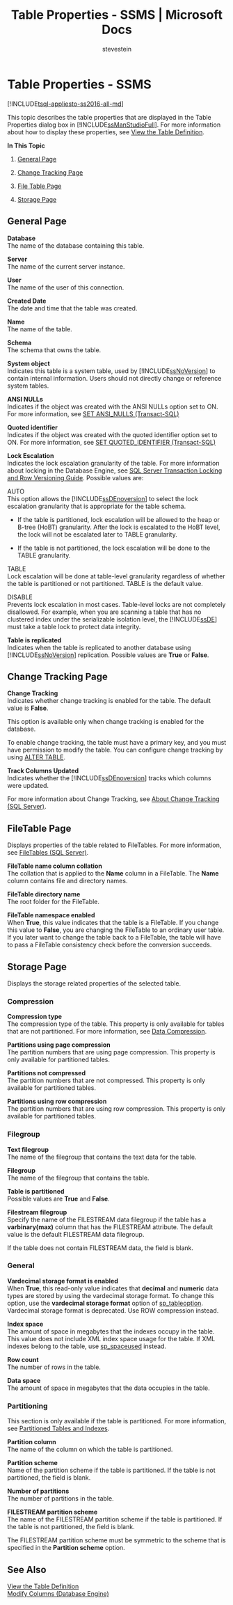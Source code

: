 ﻿---
title: "Table Properties - SSMS | Microsoft Docs"
ms.custom: ""
ms.date: "03/14/2017"
ms.prod: "sql-non-specified"
ms.prod_service: "database-engine, sql-database, sql-data-warehouse, pdw"
ms.service: ""
ms.component: "tables"
ms.reviewer: ""
ms.suite: "sql"
ms.technology: 
  - "dbe-tables"
ms.tgt_pltfrm: ""
ms.topic: "article"
f1_keywords: 
  - "sql13.swb.tableproperties.storage.f1"
  - "sql13.swb.tableproperties.changetracking.f1"
  - "sql13.swb.tableproperties.general.f1"
  - "sql12.SWB.SELECTCOLUMNS.F1"
  - "sql13.swb.tableproperties.filetable.f1"
ms.assetid: ad8a2fd4-f092-4c0f-be85-54ce8b9d725a
caps.latest.revision: 43
author: "stevestein"
ms.author: "sstein"
manager: "craigg"
ms.workload: "Inactive"
monikerRange: ">= aps-pdw-2016 || = azuresqldb-current || = azure-sqldw-latest || >= sql-server-2016 || = sqlallproducts-allversions"
---
# Table Properties - SSMS
[!INCLUDE[tsql-appliesto-ss2016-all-md](../../includes/tsql-appliesto-ss2016-all-md.md)]

  This topic describes the table properties that are displayed in the Table Properties dialog box in [!INCLUDE[ssManStudioFull](../../includes/ssmanstudiofull-md.md)]. For more information about how to display these properties, see [View the Table Definition](../../relational-databases/tables/view-the-table-definition.md).  
  
 **In This Topic**  
  
1.  [General Page](#GeneralPage)  
  
2.  [Change Tracking Page](#ChangeTracking)  
  
3.  [File Table Page](#FileTable)  
  
4.  [Storage Page](#Storage)  
  
##  <a name="GeneralPage"></a> General Page  
 **Database**  
 The name of the database containing this table.  
  
 **Server**  
 The name of the current server instance.  
  
 **User**  
 The name of the user of this connection.  
  
 **Created Date**  
 The date and time that the table was created.  
  
 **Name**  
 The name of the table.  
  
 **Schema**  
 The schema that owns the table.  
  
 **System object**  
 Indicates this table is a system table, used by [!INCLUDE[ssNoVersion](../../includes/ssnoversion-md.md)] to contain internal information. Users should not directly change or reference system tables.  
  
 **ANSI NULLs**  
 Indicates if the object was created with the ANSI NULLs option set to ON. For more information, see [SET ANSI_NULLS &#40;Transact-SQL&#41;](../../t-sql/statements/set-ansi-nulls-transact-sql.md)  
  
 **Quoted identifier**  
 Indicates if the object was created with the quoted identifier option set to ON. For more information, see [SET QUOTED_IDENTIFIER &#40;Transact-SQL&#41;](../../t-sql/statements/set-quoted-identifier-transact-sql.md)  
  
 **Lock Escalation**  
 Indicates the lock escalation granularity of the table. For more information about locking in the Database Engine, see [SQL Server Transaction Locking and Row Versioning Guide](http://msdn.microsoft.com/library/jj856598.aspx). Possible values are:  
  
 AUTO  
 This option allows the [!INCLUDE[ssDEnoversion](../../includes/ssdenoversion-md.md)] to select the lock escalation granularity that is appropriate for the table schema.  
  
-   If the table is partitioned, lock escalation will be allowed to the heap or B-tree (HoBT) granularity. After the lock is escalated to the HoBT level, the lock will not be escalated later to TABLE granularity.  
  
-   If the table is not partitioned, the lock escalation will be done to the TABLE granularity.  
  
 TABLE  
 Lock escalation will be done at table-level granularity regardless of whether the table is partitioned or not partitioned. TABLE is the default value.  
  
 DISABLE  
 Prevents lock escalation in most cases. Table-level locks are not completely disallowed. For example, when you are scanning a table that has no clustered index under the serializable isolation level, the [!INCLUDE[ssDE](../../includes/ssde-md.md)] must take a table lock to protect data integrity.  
  
 **Table is replicated**  
 Indicates when the table is replicated to another database using [!INCLUDE[ssNoVersion](../../includes/ssnoversion-md.md)] replication. Possible values are **True** or **False**.  
  
##  <a name="ChangeTracking"></a> Change Tracking Page  
 **Change Tracking**  
 Indicates whether change tracking is enabled for the table. The default value is **False**.  
  
 This option is available only when change tracking is enabled for the database.  
  
 To enable change tracking, the table must have a primary key, and you must have permission to modify the table. You can configure change tracking by using [ALTER TABLE](../../t-sql/statements/alter-table-transact-sql.md).  
  
 **Track Columns Updated**  
 Indicates whether the [!INCLUDE[ssDEnoversion](../../includes/ssdenoversion-md.md)] tracks which columns were updated.  
  
 For more information about Change Tracking, see [About Change Tracking &#40;SQL Server&#41;](../../relational-databases/track-changes/about-change-tracking-sql-server.md).  
  
##  <a name="FileTable"></a> FileTable Page  
 Displays properties of the table related to FileTables. For more information, see [FileTables &#40;SQL Server&#41;](../../relational-databases/blob/filetables-sql-server.md).  
  
 **FileTable name column collation**  
 The collation that is applied to the **Name** column in a FileTable. The **Name** column contains file and directory names.  
  
 **FileTable directory name**  
 The root folder for the FileTable.  
  
 **FileTable namespace enabled**  
 When **True**, this value indicates that the table is a FileTable. If you change this value to **False**, you are changing the FileTable to an ordinary user table. If you later want to change the table back to a FileTable, the table will have to pass a FileTable consistency check before the conversion succeeds.  
  
##  <a name="Storage"></a> Storage Page  
 Displays the storage related properties of the selected table.  
  
### Compression  
 **Compression type**  
 The compression type of the table. This property is only available for tables that are not partitioned. For more information, see [Data Compression](../../relational-databases/data-compression/data-compression.md).  
  
 **Partitions using page compression**  
 The partition numbers that are using page compression. This property is only available for partitioned tables.  
  
 **Partitions not compressed**  
 The partition numbers that are not compressed. This property is only available for partitioned tables.  
  
 **Partitions using row compression**  
 The partition numbers that are using row compression. This property is only available for partitioned tables.  
  
### Filegroup  
 **Text filegroup**  
 The name of the filegroup that contains the text data for the table.  
  
 **Filegroup**  
 The name of the filegroup that contains the table.  
  
 **Table is partitioned**  
 Possible values are **True** and **False**.  
  
 **Filestream filegroup**  
 Specify the name of the FILESTREAM data filegroup if the table has a **varbinary(max)** column that has the FILESTREAM attribute. The default value is the default FILESTREAM data filegroup.  
  
 If the table does not contain FILESTREAM data, the field is blank.  
  
### General  
 **Vardecimal storage format is enabled**  
 When **True**, this read-only value indicates that **decimal** and **numeric** data types are stored by using the vardecimal storage format. To change this option, use the **vardecimal storage format** option of [sp_tableoption](../../relational-databases/system-stored-procedures/sp-tableoption-transact-sql.md). Vardecimal storage format is deprecated. Use ROW compression instead.  
  
 **Index space**  
 The amount of space in megabytes that the indexes occupy in the table. This value does not include XML index space usage for the table. If XML indexes belong to the table, use [sp_spaceused](../../relational-databases/system-stored-procedures/sp-spaceused-transact-sql.md) instead.  
  
 **Row count**  
 The number of rows in the table.  
  
 **Data space**  
 The amount of space in megabytes that the data occupies in the table.  
  
### Partitioning  
 This section is only available if the table is partitioned. For more information, see [Partitioned Tables and Indexes](../../relational-databases/partitions/partitioned-tables-and-indexes.md).  
  
 **Partition column**  
 The name of the column on which the table is partitioned.  
  
 **Partition scheme**  
 Name of the partition scheme if the table is partitioned. If the table is not partitioned, the field is blank.  
  
 **Number of partitions**  
 The number of partitions in the table.  
  
 **FILESTREAM partition scheme**  
 The name of the FILESTREAM partition scheme if the table is partitioned. If the table is not partitioned, the field is blank.  
  
 The FILESTREAM partition scheme must be symmetric to the scheme that is specified in the **Partition scheme** option.  
  
## See Also  
 [View the Table Definition](../../relational-databases/tables/view-the-table-definition.md)   
 [Modify Columns &#40;Database Engine&#41;](../../relational-databases/tables/modify-columns-database-engine.md)  
  
  
